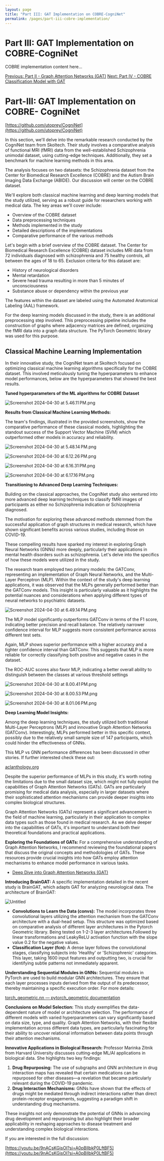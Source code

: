 ```yaml
---
layout: page
title: "Part III: GAT Implementation on COBRE-CogniNet"
permalink: /pages/part-iii-cobre-implementation/
---
```


# Part III: GAT Implementation on COBRE-CogniNet

COBRE implementation content here...

[Previous: Part II - Graph Attention Networks (GAT)](/pages/part-ii-gat.md/)
[Next: Part IV - COBRE Classification Model with GAT](/pages/part-iv-classification-model.md/)

# Part-III: GAT Implementation on COBRE- CogniNet

[https://github.com/utoprey/CogniNet](https://github.com/utoprey/CogniNet)

In this section, we'll delve into the remarkable research conducted by the CogniNet team from Skoltech. Their study involves a comparative analysis of functional MRI (fMRI) data from the well-established Schizophrenia unimodal dataset, using cutting-edge techniques. Additionally, they set a benchmark for machine learning methods in this area.

The analysis focuses on two datasets: the Schizophrenia dataset from the Center for Biomedical Research Excellence (COBRE) and the Autism Brain Imaging Data Exchange (ABIDE). Our discussion will center on the COBRE dataset.

We'll explore both classical machine learning and deep learning models that the study utilized, serving as a robust guide for researchers working with medical data. The key areas we'll cover include:

- Overview of the COBRE dataset
- Data preprocessing techniques
- Methods implemented in the study
- Detailed descriptions of the implementations
- Comparative performance of the various methods

Let's begin with a brief overview of the COBRE dataset. The Center for Biomedical Research Excellence (COBRE) dataset includes MRI data from 72 individuals diagnosed with schizophrenia and 75 healthy controls, all between the ages of 18 to 65. Exclusion criteria for this dataset are:

- History of neurological disorders
- Mental retardation
- Severe head trauma resulting in more than 5 minutes of unconsciousness
- Substance abuse or dependency within the previous year

The features within the dataset are labeled using the Automated Anatomical Labeling (AAL) framework.

For the deep learning models discussed in the study, there is an additional preprocessing step involved. This preprocessing pipeline includes the construction of graphs where adjacency matrices are defined, organizing the fMRI data into a graph data structure. The PyTorch Geometric library was used for this purpose.

## Classical Machine Learning Implementation

In their innovative study, the CogniNet team at Skoltech focused on optimizing classical machine learning algorithms specifically for the COBRE dataset. This involved meticulously tuning the hyperparameters to enhance model performances, below are the hyperparameters that showed the best results.

**Tuned hyperparameters of the ML algorithms for COBRE Dataset**

![Screenshot 2024-04-30 at 5.46.11 PM.png](Part-III%20GAT%20Implementation%20on%20COBRE-%20CogniNet%20d4692377292e49b79256bddca71d7455/99f26bee-f6ac-4d47-8663-76f44dca511e.png)

**Results from Classical Machine Learning Methods:**

The team's findings, illustrated in the provided screenshots, show the comparative performance of these classical models, highlighting the standout success of the Support Vector Machine (SVM) which outperformed other models in accuracy and reliability.

![Screenshot 2024-04-30 at 5.48.14 PM.png](Part-III%20GAT%20Implementation%20on%20COBRE-%20CogniNet%20d4692377292e49b79256bddca71d7455/Screenshot_2024-04-30_at_5.48.14_PM.png)

![Screenshot 2024-04-30 at 6.12.26 PM.png](Part-III%20GAT%20Implementation%20on%20COBRE-%20CogniNet%20d4692377292e49b79256bddca71d7455/Screenshot_2024-04-30_at_6.12.26_PM.png)

![Screenshot 2024-04-30 at 6.16.31 PM.png](Part-III%20GAT%20Implementation%20on%20COBRE-%20CogniNet%20d4692377292e49b79256bddca71d7455/c7250db2-987b-49c6-8353-c9d2e4ad6d38.png)

![Screenshot 2024-04-30 at 6.17.16 PM.png](Part-III%20GAT%20Implementation%20on%20COBRE-%20CogniNet%20d4692377292e49b79256bddca71d7455/Screenshot_2024-04-30_at_6.17.16_PM.png)

**Transitioning to Advanced Deep Learning Techniques:**

Building on the classical approaches, the CogniNet study also ventured into more advanced deep learning techniques to classify fMRI images of participants as either no Schizophrenia indication or Schizophrenia diagnosed.

The motivation for exploring these advanced methods stemmed from the successful application of graph structures in medical research, which have shown significant benefits across various studies, including those on COVID-19.

These compelling results have sparked my interest in exploring Graph Neural Networks (GNNs) more deeply, particularly their applications in mental health disorders such as schizophrenia. Let's delve into the specifics of how these models were utilized in the study.

The research team employed two primary models: the GATConv, representing an implementation of Graph Neural Networks, and the Multi-Layer Perceptron (MLP). Within the context of the study's deep learning applications, it was observed that the MLPs generally performed better than the GATConv models. This insight is particularly valuable as it highlights the potential nuances and considerations when applying different types of neural networks to psychiatric datasets.

![Screenshot 2024-04-30 at 6.49.14 PM.png](Part-III%20GAT%20Implementation%20on%20COBRE-%20CogniNet%20d4692377292e49b79256bddca71d7455/Screenshot_2024-04-30_at_6.49.14_PM.png)

The MLP model significantly outperforms GATConv in terms of the F1 score, indicating better precision and recall balance. The relatively narrower confidence interval for MLP suggests more consistent performance across different test sets.

Again, MLP shows superior performance with a higher accuracy and a tighter confidence interval than GATConv. This suggests that MLP is more reliable for correctly classifying both positive and negative cases in the dataset.

The ROC-AUC scores also favor MLP, indicating a better overall ability to distinguish between the classes at various threshold settings

![Screenshot 2024-04-30 at 8.00.41 PM.png](Part-III%20GAT%20Implementation%20on%20COBRE-%20CogniNet%20d4692377292e49b79256bddca71d7455/Screenshot_2024-04-30_at_8.00.41_PM.png)

![Screenshot 2024-04-30 at 8.00.53 PM.png](Part-III%20GAT%20Implementation%20on%20COBRE-%20CogniNet%20d4692377292e49b79256bddca71d7455/Screenshot_2024-04-30_at_8.00.53_PM.png)

![Screenshot 2024-04-30 at 8.01.06 PM.png](Part-III%20GAT%20Implementation%20on%20COBRE-%20CogniNet%20d4692377292e49b79256bddca71d7455/Screenshot_2024-04-30_at_8.01.06_PM.png)

**Deep Learning Model Insights:**

Among the deep learning techniques, the study utilized both traditional Multi-Layer Perceptrons (MLP) and innovative Graph Attention Networks (GATConv). Interestingly, MLPs performed better in this specific context, possibly due to the relatively small sample size of 147 participants, which could hinder the effectiveness of GNNs.

This MLP vs GNN performance differences has been discussed in other stories. If further interested check these out:

[](https://www.sciencedirect.com/science/article/pii/S0893608023006020)

[aclanthology.org](https://aclanthology.org/2023.acl-long.597.pdf)

Despite the superior performance of MLPs in this study, it's worth noting the limitations due to the small dataset size, which might not fully exploit the capabilities of Graph Attention Networks (GATs). GATs are particularly promising for medical data analysis, especially in larger datasets where their sophisticated attention mechanisms can provide deeper insights into complex biological structures.

Graph Attention Networks (GATs) represent a significant advancement in the field of machine learning, particularly in their application to complex data types such as those found in medical research. As we delve deeper into the capabilities of GATs, it's important to understand both their theoretical foundations and practical applications.

**Exploring the Foundations of GATs:**
For a comprehensive understanding of Graph Attention Networks, I recommend reviewing the foundational papers that discuss the original concepts and methodologies of GATs. These resources provide crucial insights into how GATs employ attention mechanisms to enhance model performance in various tasks.

- [Deep Dive into Graph Attention Networks (GAT)](https://www.notion.so/Part-II-Graph-Attention-Networks-GAT-303766cead4c4b74a4e3d3f70f591f5b?pvs=21)

**Introducing BrainGAT:**
A specific implementation detailed in the recent study is BrainGAT, which adapts GAT for analyzing neurological data. The architecture of BrainGAT:

![Untitled](Part-III%20GAT%20Implementation%20on%20COBRE-%20CogniNet%20d4692377292e49b79256bddca71d7455/Untitled.png)

- **Convolutions to Learn the Data (convs):** The model incorporates three convolutional layers utilizing the attention mechanism from the GATConv architecture with a dual-head setup. This structure was optimized based on comparative analysis of different layer architectures in the Pytorch Geometric library. Being tested on 1-2-3 layer architectures.Followed by linear transformations and LeakyReLU activation function with the slope value 0.2 for the negative values.
- **Classification Layer (fcn):** A dense layer follows the convolutional stages, classifying subjects into 'Healthy' or 'Schizophrenic' categories. This layer, taking 1600 input features and outputting two, is crucial for identifying subtle patterns not immediately apparent.

**Understanding Sequential Modules in GNNs:**
Sequential modules in PyTorch are used to build modular GNN architectures. They ensure that each layer processes inputs derived from the output of its predecessor, thereby maintaining a specific execution order. For more details:

[torch_geometric.nn — pytorch_geometric documentation](https://pytorch-geometric.readthedocs.io/en/latest/modules/nn.html)

**Conclusions on Model Selection:**
This study exemplifies the data-dependent nature of model or architecture selection. The performance of different models with varied hyperparameters can vary significantly based on data size, type, and quality. Graph Attention Networks, with their flexible implementation across different data types, are particularly fascinating for their ability to uncover relational information between data points through their attention mechanisms.

**Innovative Applications in Biological Research:**
Professor Marinka Zitnik from Harvard University discusses cutting-edge ML/AI applications in biological data. She highlights two key findings:

1. **Drug Repurposing:** The use of subgraphs and GNN architecture in drug interaction maps has revealed that certain medications can be repurposed for other diseases—a revelation that became particularly relevant during the COVID-19 pandemic.
2. **Drug Interaction Mechanisms:** GNNs have shown that the effects of drugs might be mediated through indirect interactions rather than direct protein-receptor engagements, suggesting a paradigm shift in understanding drug mechanisms.

These insights not only demonstrate the potential of GNNs in advancing drug development and repurposing but also highlight their broader applicability in reshaping approaches to disease treatment and understanding complex biological interactions.

If you are interested in the full discussion:

[https://youtu.be/9nACsKGisOI?si=A0pBIlbkP0LftBF5](https://youtu.be/9nACsKGisOI?si=A0pBIlbkP0LftBF5)
